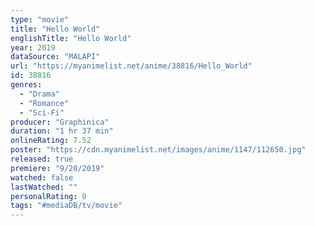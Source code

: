 ```yaml
---
type: "movie"
title: "Hello World"
englishTitle: "Hello World"
year: 2019
dataSource: "MALAPI"
url: "https://myanimelist.net/anime/38816/Hello_World"
id: 38816
genres: 
  - "Drama"
  - "Romance"
  - "Sci-Fi"
producer: "Graphinica"
duration: "1 hr 37 min"
onlineRating: 7.52
poster: "https://cdn.myanimelist.net/images/anime/1147/112650.jpg"
released: true
premiere: "9/20/2019"
watched: false
lastWatched: ""
personalRating: 0
tags: "#mediaDB/tv/movie"
---
```


